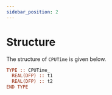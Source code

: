 ```yaml
---
sidebar_position: 2
---
```


# Structure

The structure of `CPUTime` is given below.

```fortran
TYPE :: CPUTime_
  REAL(DFP) :: t1
  REAL(DFP) :: t2
END TYPE
```
